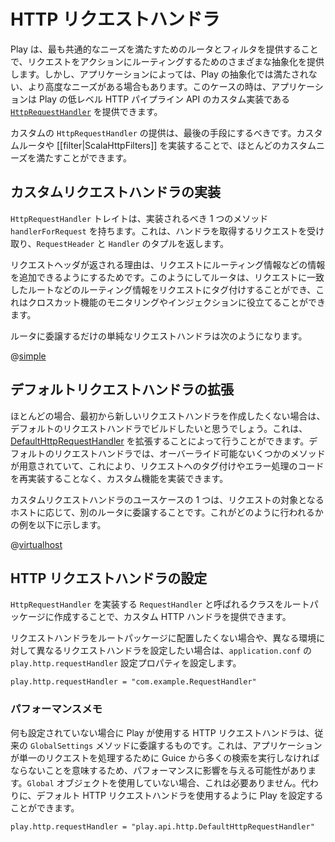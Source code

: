 <!--- Copyright (C) 2009-2015 Typesafe Inc. <http://www.typesafe.com> -->
<!--
# HTTP Request Handlers
-->
# HTTP リクエストハンドラ

<!--
Play provides a range of abstractions for routing requests to actions, providing routers and filters to allow most common needs.  Sometimes however an application will have more advanced needs that aren't met by Play's abstractions.  When this is the case, applications can provide custom implementations of Play's lowest level HTTP pipeline API, the [`HttpRequestHandler`](api/scala/play/api/http/HttpRequestHandler.html).
-->
Play は、最も共通的なニーズを満たすためのルータとフィルタを提供することで、リクエストをアクションにルーティングするためのさまざまな抽象化を提供します。しかし、アプリケーションによっては、Play の抽象化では満たされない、より高度なニーズがある場合もあります。このケースの時は、アプリケーションは Play の低レベル HTTP パイプライン API のカスタム実装である [`HttpRequestHandler`](api/scala/play/api/http/HttpRequestHandler.html) を提供できます。

<!--
Providing a custom `HttpRequestHandler` should be a last course of action.  Most custom needs can be met through implementing a custom router or a [[filter|ScalaHttpFilters]].
-->
カスタムの `HttpRequestHandler` の提供は、最後の手段にするべきです。カスタムルータや [[filter|ScalaHttpFilters]] を実装することで、ほとんどのカスタムニーズを満たすことができます。

<!--
## Implementing a custom request handler
-->
## カスタムリクエストハンドラの実装

<!--
The `HttpRequestHandler` trait has one method to be implemented, `handlerForRequest`.  This takes the request to get a handler for, and returns a tuple of a `RequestHeader` and a `Handler`.
-->
`HttpRequestHandler` トレイトは、実装されるべき 1 つのメソッド `handlerForRequest` を持ちます。これは、ハンドラを取得するリクエストを受け取り、`RequestHeader` と `Handler` のタプルを返します。

<!--
The reason why a request header is returned is so that information can be added to the request, for example, routing information.  In this way, the router is able to tag requests with routing information, such as which route matched the request, which can be useful for monitoring or even for injecting cross cutting functionality.
-->
リクエストヘッダが返される理由は、リクエストにルーティング情報などの情報を追加できるようにするためです。このようにしてルータは、リクエストに一致したルートなどのルーティング情報をリクエストにタグ付けすることができ、これはクロスカット機能のモニタリングやインジェクションに役立てることができます。

<!--
A very simple request handler that simply delegates to a router might look like this:
-->
ルータに委譲するだけの単純なリクエストハンドラは次のようになります。

@[simple](code/ScalaHttpRequestHandlers.scala)

<!--
## Extending the default request handler
-->
## デフォルトリクエストハンドラの拡張

<!--
In most cases you probably won't want to create a new request handler from scratch, you'll want to build on the default one.  This can be done by extending [DefaultHttpRequestHandler](api/scala/play/api/http/HttpRequestHandler.html).  The default request handler provides a number of methods that can be overridden, this allows you to implement your custom functionality without reimplementing the code to tag requests, handle errors, etc.
-->
ほとんどの場合、最初から新しいリクエストハンドラを作成したくない場合は、デフォルトのリクエストハンドラでビルドしたいと思うでしょう。これは、[DefaultHttpRequestHandler](api/scala/play/api/http/HttpRequestHandler.html) を拡張することによって行うことができます。デフォルトのリクエストハンドラでは、オーバーライド可能ないくつかのメソッドが用意されていて、これにより、リクエストへのタグ付けやエラー処理のコードを再実装することなく、カスタム機能を実装できます。

<!--
One use case for a custom request handler may be that you want to delegate to a different router, depending on what host the request is for.  Here is an example of how this might be done:
-->
カスタムリクエストハンドラのユースケースの 1 つは、リクエストの対象となるホストに応じて、別のルータに委譲することです。これがどのように行われるかの例を以下に示します。

@[virtualhost](code/ScalaHttpRequestHandlers.scala)

<!--
## Configuring the http request handler
-->
## HTTP リクエストハンドラの設定

<!--
A custom http handler can be supplied by creating a class in the root package called `RequestHandler` that implements `HttpRequestHandler`.
-->
`HttpRequestHandler` を実装する `RequestHandler` と呼ばれるクラスをルートパッケージに作成することで、カスタム HTTP ハンドラを提供できます。

<!--
If you don’t want to place your request handler in the root package, or if you want to be able to configure different request handlers for different environments, you can do this by configuring the `play.http.requestHandler` configuration property in `application.conf`:
-->
リクエストハンドラをルートパッケージに配置したくない場合や、異なる環境に対して異なるリクエストハンドラを設定したい場合は、`application.conf` の `play.http.requestHandler` 設定プロパティを設定します。

    play.http.requestHandler = "com.example.RequestHandler"
    
<!--
### Performance notes
-->
### パフォーマンスメモ

<!--
The http request handler that Play uses if none is configured is one that delegates to the legacy `GlobalSettings` methods.  This may have a performance impact as it will mean your application has to do many lookups out of Guice to handle a single request.  If you are not using a `Global` object, then you don't need this, instead you can configure Play to use the default http request handler:
-->
何も設定されていない場合に Play が使用する HTTP リクエストハンドラは、従来の `GlobalSettings` メソッドに委譲するものです。これは、アプリケーションが単一のリクエストを処理するために Guice から多くの検索を実行しなければならないことを意味するため、パフォーマンスに影響を与える可能性があります。`Global` オブジェクトを使用していない場合、これは必要ありません。代わりに、デフォルト HTTP リクエストハンドラを使用するように Play を設定することができます。

    play.http.requestHandler = "play.api.http.DefaultHttpRequestHandler"
